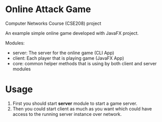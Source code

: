 # Online Attack Game
Computer Networks Course (CSE208) project

An example simple online game developed with JavaFX project.

Modules:
* server: The server for the online game (CLI App)
* client: Each player that is playing game (JavaFX App)
* core: common helper methods that is using by both client and server modules  

# Usage
1. First you should start **server** module to start a game server.
2. Then you could start client as much as you want which could have access to the running server instance over network.
